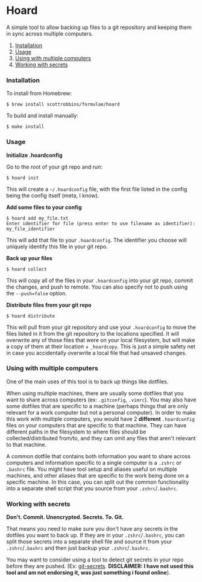 # Hoard

A simple tool to allow backing up files to a git repository and keeping them in sync across multiple computers. 

1. [Installation](#installation)
2. [Usage](#usage)
3. [Using with multiple computers](#using-with-multiple-computers)
4. [Working with secrets](#working-with-secrets)

### Installation

To install from Homebrew:

```console
$ brew install scottrobbins/formulae/hoard
```

To build and install manually:

```console
$ make install
```

### Usage

**Initialize .hoardconfig**

Go to the root of your git repo and run: 

```console
$ hoard init
```

This will create a `~/.hoardconfig` file, with the first file listed in the config being the config itself (meta, I know).

**Add some files to your config** 

```console
$ hoard add my_file.txt
Enter identifier for file (press enter to use filename as identifier): my_file_identifier
```

This will add that file to your `.hoardconfig`. The identifier you choose will uniquely identify this file in your git repo.

**Back up your files**

```console
$ hoard collect
```

This will copy all of the files in your `.hoardconfig` into your git repo, commit the changes, and push to remote. You can also specify not to push using the `--push=false` option.

**Distribute files from your git repo**

```console
$ hoard distribute
```

This will pull from your git repository and use your `.hoardconfig` to move the files listed in it from the git repository to the locations specified. It will overwrite any of those files that were on your local filesystem, but will make a copy of them at their location + `_hoardcopy`. This is just a simple safety net in case you accidentally overwrite a local file that had unsaved changes. 

### Using with multiple computers

One of the main uses of this tool is to back up things like dotfiles. 

When using multiple machines, there are usually some dotfiles that you want to share across computers (ex: `.gitconfig`, `.vimrc`). You may also have some dotfiles that are specific to a machine (perhaps things that are only relevant for a work computer but not a personal computer). In order to make this work with multiple computers, you would have 2 **different** `.hoardconfig` files on your computers that are specific to that machine. They can have different paths in the filesystem to where files should be collected/distributed from/to, and they can omit any files that aren't relevant to that machine. 

A common dotfile that contains both information you want to share across computers and information specific to a single computer is a `.zshrc` or `.bashrc` file. You might have tool setup and aliases useful on multiple machines, and other aliases that are specific to the work being done on a specific machine. In this case, you can split out the common functionality into a separate shell script that you source from your `.zshrc`/`.bashrc`. 

### Working with secrets

**Don't. Commit. Unencrypted. Secrets. To. Git.**

That means you need to make sure you don't have any secrets in the dotfiles you want to back up. If they are in your `.zshrc`/`.bashrc`, you can split those secrets into a separate shell file and source it from your `.zshrc`/`.bashrc` and then just backup your `.zshrc`/`.bashrc`. 

You may want to consider using a tool to detect git secrets in your repo before they are pushed. (Ex: [git-secrets](https://github.com/awslabs/git-secrets). **DISCLAIMER: I have not used this tool and am not endorsing it, was just something i found online**).